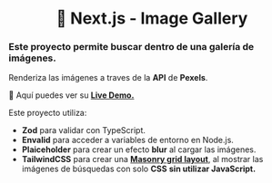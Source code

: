 <div align="center">
  
#  🔺 Next.js - Image Gallery

</div>

### Este proyecto permite buscar dentro de una galería de imágenes.

Renderiza las imágenes a traves de la **API** de **Pexels**.

🧩 Aquí puedes ver su [**Live Demo.**](https://image-gallery-abraham.vercel.app/)

Este proyecto utiliza:

- **Zod** para validar con TypeScript.
- **Envalid** para acceder a variables de entorno en Node.js.
- **Plaiceholder** para crear un efecto **blur** al cargar las imágenes.
- **TailwindCSS** para crear una [**Masonry grid layout**](https://developer.mozilla.org/en-US/docs/Web/CSS/CSS_grid_layout/Masonry_layout), al mostrar las imágenes de búsquedas con solo **CSS** **sin utilizar JavaScript.**
